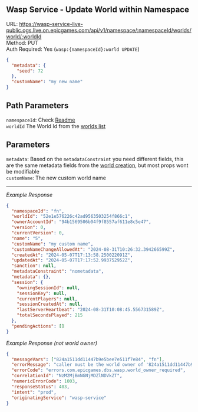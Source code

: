 ## Wasp Service - Update World within Namespace

URL: https://wasp-service-live-public.ogs.live.on.epicgames.com/api/v1/namespace/:namespaceId/worlds/world/:worldId \
Method: PUT \
Auth Required: Yes (`wasp:{namespaceId}:world UPDATE`)

```json
{
  "metadata": {
    "seed": 72
  },
  "customName": "my new name"
}
```

## Path Parameters

`namespaceId`: Check [Readme](../README.md) <br/>
`worldId` The World Id from the [worlds list](./AccountAccessibleWorld.md)

## Parameters

`metadata`: Based on the `metadataConstraint` you need different fields, this are the same metadata fields from the [world creation](./WorldInfo.md), but most props wont be modifiable <br/>
`customName`: The new custom world name

---

_Example Response_

```json
{
  "namespaceId": "fn",
  "worldId": "52e1e576226c42ad9563503254f866c1",
  "ownerAccountId": "94b1569506b04f9f8557af611e8c5e47",
  "version": 0,
  "currentVersion": 0,
  "name": "5",
  "customName": "my custom name",
  "customNameChangeAllowedAt": "2024-08-31T10:26:32.394266599Z",
  "createdAt": "2024-05-07T17:13:58.250022091Z",
  "updatedAt": "2024-05-07T17:17:52.993752952Z",
  "sanction": null,
  "metadataConstraint": "nometadata",
  "metadata": {},
  "session": {
    "owningSessionId": null,
    "sessionKey": null,
    "currentPlayers": null,
    "sessionCreatedAt": null,
    "lastServerHeartbeat": "2024-08-31T10:08:45.556731589Z",
    "totalSecondsPlayed": 215
  },
  "pendingActions": []
}
```

_Example Response (not world owner)_

```json
{
  "messageVars": ["824a1511dd11447b9e5bee7e511f7e84", "fn"],
  "errorMessage": "caller must be the world owner of '824a1511dd11447b9e5bee7e511f7e84':'fn'",
  "errorCode": "errors.com.epicgames.dbs.wasp.world_owner_required",
  "correlationId": "NzM2MjBmNGNjMDZlNDVkZT",
  "numericErrorCode": 1003,
  "responseStatus": 403,
  "intent": "prod",
  "originatingService": "wasp-service"
}
```
